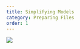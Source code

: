 ```yaml
---
title: Simplifying Models
category: Preparing Files
order: 1
---
```


![](//matthewbaykenney.github.io/cmac-makerbot/meshmixer.jpg)